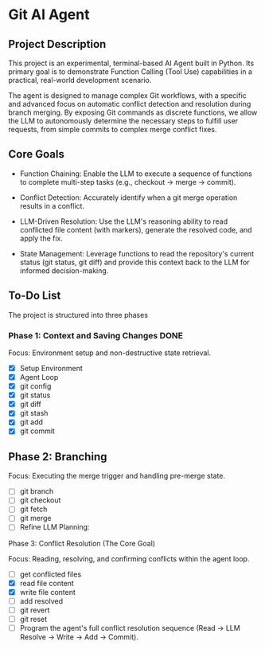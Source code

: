 # Git AI Agent

## Project Description

This project is an experimental, terminal-based AI Agent built in Python. Its primary goal is to demonstrate Function Calling (Tool Use) capabilities in a practical, real-world development scenario.

The agent is designed to manage complex Git workflows, with a specific and advanced focus on automatic conflict detection and resolution during branch merging. By exposing Git commands as discrete functions, we allow the LLM to autonomously determine the necessary steps to fulfill user requests, from simple commits to complex merge conflict fixes.

## Core Goals

- Function Chaining: Enable the LLM to execute a sequence of functions to complete multi-step tasks (e.g., checkout -> merge -> commit).

- Conflict Detection: Accurately identify when a git merge operation results in a conflict.

- LLM-Driven Resolution: Use the LLM's reasoning ability to read conflicted file content (with markers), generate the resolved code, and apply the fix.

- State Management: Leverage functions to read the repository's current status (git status, git diff) and provide this context back to the LLM for informed decision-making.

## To-Do List

The project is structured into three phases

### Phase 1: Context and Saving Changes **DONE**

Focus: Environment setup and non-destructive state retrieval.

- [x] Setup Environment
- [x] Agent Loop 
- [x] git config
- [x] git status
- [x] git diff
- [x] git stash
- [x] git add
- [x] git commit

## Phase 2: Branching 

Focus: Executing the merge trigger and handling pre-merge state.

- [ ] git branch
- [ ] git checkout
- [ ] git fetch
- [ ] git merge 
- [ ] Refine LLM Planning:

Phase 3: Conflict Resolution (The Core Goal)

Focus: Reading, resolving, and confirming conflicts within the agent loop.

- [ ] get conflicted files
- [x] read file content
- [x] write file content
- [ ] add resolved
- [ ] git revert
- [ ] git reset
- [ ] Program the agent's full conflict resolution sequence (Read -> LLM Resolve -> Write -> Add -> Commit).